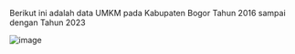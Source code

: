 Berikut ini adalah data UMKM pada Kabupaten Bogor Tahun 2016 sampai dengan Tahun 2023

![image](https://github.com/user-attachments/assets/799eec30-cb2c-4590-83b7-a0a719d4943e)
